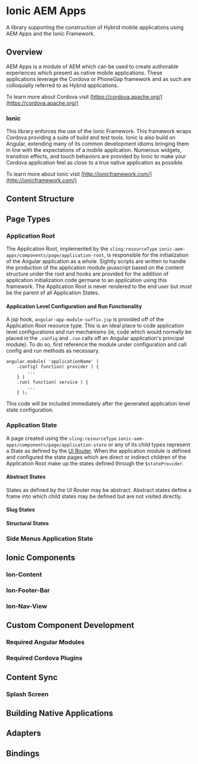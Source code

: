# Ionic AEM Apps

A library supporting the construction of Hybrid mobile applications using AEM Apps and the Ionic Framework.

## Overview

AEM Apps is a module of AEM which can be used to create authorable experiences which present as native mobile applications. 
These applications leverage the Cordova or PhoneGap framework and as such are colloquially referred to as Hybrid applications.

To learn more about Cordova visit [https://cordova.apache.org/](https://cordova.apache.org/)
 
### Ionic

This library enforces the use of the Ionic Framework.  This framework wraps Cordova providing a suite of build and test 
tools.  Ionic is also build on Angular, extending many of its common development idioms bringing them in line with the 
expectations of a mobile application.  Numerous widgets, transition effects, and touch behaviors are provided by 
Ionic to make your Cordova application feel as close to a true native application as possible. 
 
To learn more about Ionic visit [http://ionicframework.com/](http://ionicframework.com/) 

## Content Structure

## Page Types

### Application Root 

The Application Root, implemented by the `sling:resourceType` `ionic-aem-apps/components/page/application-root`, 
is responsible for the initialization of the Angular application as a whole.  Sightly scripts are written to handle 
the production of the application module javascript based on the content structure under the root and hooks are provided 
for the addition of application initialization code germane to an application using this framework.  The Application Root 
is never rendered to the end user but *must* be the parent of all Application States. 

#### Application Level Configuration and Run Functionality

A jsp hook, `angular-app-module-suffix.jsp` is provided off of the Application Root resource type.  This is an ideal 
place to code application level configurations and run mechanisms (ie, code which would normally be placed in the 
`.config` and `.run` calls off an Angular application's principal module).  To do so, first reference the module under 
configuration and call config and run methods as necessary.  

```
angular.module( 'applicationName' )
    .config( function( provider ) {
        ...
    } )
    .run( function( service ) {
        ...
    } );
```

This code will be included immediately after the generated application level state configuration.

### Application State

A page created using the `sling:resourceType` `ionic-aem-apps/components/page/application-state` or any of its child 
types represent a State as defined by the [UI Router](https://github.com/angular-ui/ui-router/wiki).  When the application 
module is defined and configured the state pages which are direct or indirect children of the Application Root make up
the states defined through the `$stateProvider`.  

#### Abstract States

States as defined by the UI Router may be abstract.  Abstract states define a frame into which child states may be 
defined but are not visited directly.  

#### Slug States

#### Structural States

### Side Menus Application State

## Ionic Components

### Ion-Content

### Ion-Footer-Bar

### Ion-Nav-View

## Custom Component Development

### Required Angular Modules

### Required Cordova Plugins

## Content Sync 

### Splash Screen

## Building Native Applications

## Adapters

## Bindings


